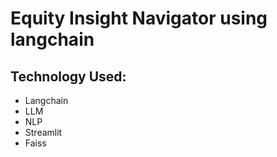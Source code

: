 # Equity Insight Navigator using langchain

## Technology Used:

- Langchain
- LLM
- NLP
- Streamlit
- Faiss
